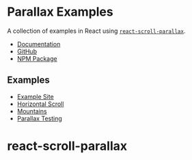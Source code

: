 # Parallax Examples

A collection of examples in React using [`react-scroll-parallax`](https://github.com/jscottsmith/react-scroll-parallax).

- [Documentation](https://react-scroll-parallax.damnthat.tv)
- [GitHub](https://github.com/jscottsmith/react-scroll-parallax)
- [NPM Package](https://www.npmjs.com/package/react-scroll-parallax)

## Examples

- [Example Site](https://react-scroll-parallax-examples.vercel.app/)
- [Horizontal Scroll](https://react-scroll-parallax-horizontal-scroll.surge.sh/)
- [Mountains](https://react-scroll-parallax-mountains.surge.sh/)
- [Parallax Testing](https://jscottsmith.github.io/react-scroll-parallax-examples/examples/parallax-test/)
<!-- - TODO: work on perf [Spaceworms](https://react-scroll-parallax-space-worms.surge.sh/) -->
# react-scroll-parallax
